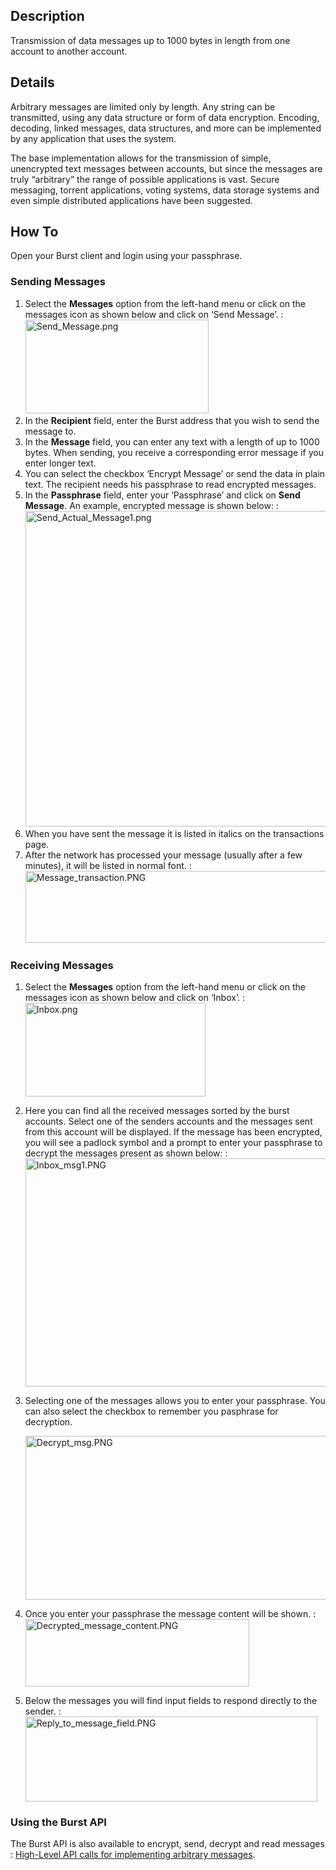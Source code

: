 Description
-----------

Transmission of data messages up to 1000 bytes in length from one account to another account.

Details
-------

Arbitrary messages are limited only by length. Any string can be transmitted, using any data structure or form of data encryption. Encoding, decoding, linked messages, data structures, and more can be implemented by any application that uses the system.

The base implementation allows for the transmission of simple, unencrypted text messages between accounts, but since the messages are truly “arbitrary” the range of possible applications is vast. Secure messaging, torrent applications, voting systems, data storage systems and even simple distributed applications have been suggested.

How To
------

Open your Burst client and login using your passphrase.

### Sending Messages

1.  Select the **Messages** option from the left-hand menu or click on the messages icon as shown below and click on ‘Send Message’.
    :<img src="Send_Message.png" title="fig:Send_Message.png" alt="Send_Message.png" width="293" height="150" />
2.  In the **Recipient** field, enter the Burst address that you wish to send the message to.
3.  In the **Message** field, you can enter any text with a length of up to 1000 bytes. When sending, you receive a corresponding error message if you enter longer text.
4.  You can select the checkbox ‘Encrypt Message’ or send the data in plain text. The recipient needs his passphrase to read encrypted messages.
5.  In the **Passphrase** field, enter your ‘Passphrase’ and click on **Send Message**. An example, encrypted message is shown below:
    :<img src="Send_Actual_Message1.png" title="fig:Send_Actual_Message1.png" alt="Send_Actual_Message1.png" width="590" height="505" />
6.  When you have sent the message it is listed in italics on the transactions page.
7.  After the network has processed your message (usually after a few minutes), it will be listed in normal font.
    :<img src="Message_transaction.PNG" title="fig:Message_transaction.PNG" alt="Message_transaction.PNG" width="698" height="115" />

### Receiving Messages

1.  Select the **Messages** option from the left-hand menu or click on the messages icon as shown below and click on ‘Inbox’.
    :<img src="Inbox.png" title="fig:Inbox.png" alt="Inbox.png" width="288" height="150" />
2.  Here you can find all the received messages sorted by the burst accounts. Select one of the senders accounts and the messages sent from this account will be displayed. If the message has been encrypted, you will see a padlock symbol and a prompt to enter your passphrase to decrypt the messages present as shown below:
    :<img src="Inbox_msg1.PNG" title="fig:Inbox_msg1.PNG" alt="Inbox_msg1.PNG" width="717" height="365" />
3.  Selecting one of the messages allows you to enter your passphrase. You can also select the checkbox to remember you pasphrase for decryption.

    <img src="Decrypt_msg.PNG" title="fig:Decrypt_msg.PNG" alt="Decrypt_msg.PNG" width="954" height="262" />

4.  Once you enter your passphrase the message content will be shown.
    :<img src="Decrypted_message_content.PNG" title="fig:Decrypted_message_content.PNG" alt="Decrypted_message_content.PNG" width="358" height="108" />
5.  Below the messages you will find input fields to respond directly to the sender.
    :<img src="Reply_to_message_field.PNG" title="fig:Reply_to_message_field.PNG" alt="Reply_to_message_field.PNG" width="467" height="136" />

### Using the Burst API

The Burst API is also available to encrypt, send, decrypt and read messages : [High-Level API calls for implementing arbitrary messages](the-burst-api-arbitrary-message-system-operations.md).
